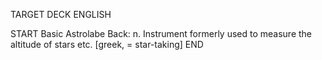TARGET DECK
ENGLISH

START
Basic
Astrolabe
Back: n. Instrument formerly used to measure the altitude of stars etc. [greek, = star-taking]
END
